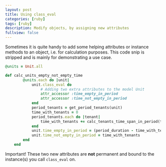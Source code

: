 ```yaml
---
layout: post
title: Using class_eval
categories: [ruby]
tags: [ruby]
description: Modify objects, by assigning new attributes
fullview: false
---
```


Sometimes it is quite handy to add some helping attributes or instance methods to an object, i.e. for calculation purposes. This code snip is stripped and is mainly for demonstrating a use case.

``` ruby
@units = Unit.all

def calc_units_empty_not_empty_time
        @units.each do |unit|
            unit.class_eval do
                # Adding two extra attributes to the model Unit
                attr_accessor :time_empty_in_period
                attr_accessor :time_not_empty_in_period
            end
            period_tenants = get_period_tenants(unit)
            time_with_tenants = 0
            period_tenants.each do |tenant|
                time_with_tenants += calc_tenants_time_span_in_period(tenant) if tenant
            end
            unit.time_empty_in_period = (period_duration - time_with_tenants).to_i
            unit.time_not_empty_in_period = time_with_tenants
        end
    end
```

Important! These two new attributes are __not__ permanent and bound to the instance(s) you call `class_eval` on.

